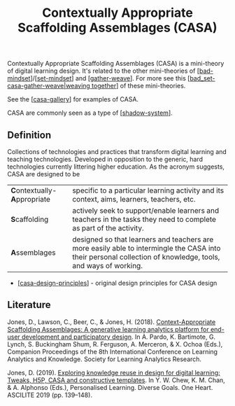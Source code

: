 ﻿---
tags:
- CASA
- BAD
- scaffolding
- assemblages
- design
title: Contextually Appropriate Scaffolding Assemblages (CASA)
type: index
---
Contextually Appropriate Scaffolding Assemblages (CASA) is a mini-theory of digital learning design. It's related to the other mini-theories of [[bad-mindset]]/[[set-mindset]] and [[gather-weave]]. For more see this [[bad_set-casa-gather-weave|weaving together]] of these mini-theories.

See the [[casa-gallery]] for examples of CASA.

CASA are commonly seen as a type of [[shadow-system]].

## Definition

Collections of technologies and practices that transform digital learning and teaching technologies. Developed in opposition to the generic, hard technologies currently littering higher education. As the acronym suggests, CASA are designed to be 

|   |   |
| --- | --- | 
| <strong>C</strong>ontextually-**A**ppropriate | specific to a particular learning activity and its context, aims, learners, teachers, etc. |
| **S**caffolding | actively seek to support/enable learners and teachers in the tasks they need to complete as part of the activity. |
| **A**ssemblages | designed so that learners and teachers are more easily able to intermingle the CASA into their personal collection of knowledge, tools, and ways of working. |

- [[casa-design-principles]] - original design principles for CASA design

## Literature

Jones, D., Lawson, C., Beer, C., & Jones, H. (2018). [Context-Appropriate Scaffolding Assemblages: A generative learning analytics platform for end-user development and participatory design](http://djon.es/blog/2018/02/02/context-appropriate-scaffolding-assemblages-a-generative-learning-analytics-platform-for-end-user-development-and-participatory-design/). In A. Pardo, K. Bartimote, G. Lynch, S. Buckingham Shum, R. Ferguson, A. Merceron, & X. Ochoa (Eds.), Companion Proceedings of the 8th International Conference on Learning Analytics and Knowledge. Society for Learning Analytics Research.

Jones, D. (2019). [Exploring knowledge reuse in design for digital learning: Tweaks, H5P, CASA and constructive templates](https://djon.es/blog/2019/08/08/exploring-knowledge-reuse-in-design-for-digital-learning-tweaks-h5p-constructive-templates-and-casa/). In Y. W. Chew, K. M. Chan, & A. Alphonso (Eds.), Personalised Learning. Diverse Goals. One Heart. ASCILITE 2019 (pp. 139–148).

[//begin]: # "Autogenerated link references for markdown compatibility"
[bad-mindset]: bad-mindset "The BAD (Bricolage, Affordances, Distribution) mindset"
[set-mindset]: ../Bricolage/set-mindset "The SET mindset"
[gather-weave]: gather-weave "Gather and weave"
[bad_set-casa-gather-weave|weaving together]: bad_set-casa-gather-weave "The relationships between BAD/SET, CASA, and Gather/Weave"
[casa-gallery]: casa-gallery "CASA Gallery"
[shadow-system]: shadow-system "Shadow (feral) system"
[casa-design-principles]: casa-design-principles "Design principles for Context-Appropriate Scaffolding Assemblages (CASA)"
[//end]: # "Autogenerated link references"